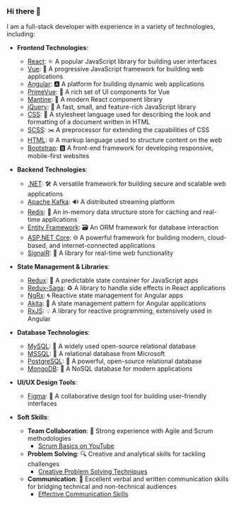 ### Hi there 👋

I am a full-stack developer with experience in a variety of technologies, including:

* **Frontend Technologies**:
  - [React](https://reactjs.org/): ⚛️ A popular JavaScript library for building user interfaces  
  - [Vue](https://vuejs.org/): 🖖 A progressive JavaScript framework for building web applications  
  - [Angular](https://angular.io/): 🅰️ A platform for building dynamic web applications  
  - [PrimeVue](https://www.primefaces.org/primevue/): 🌟 A rich set of UI components for Vue  
  - [Mantine](https://mantine.dev/): 🎨 A modern React component library  
  - [jQuery](https://jquery.com/): 💎 A fast, small, and feature-rich JavaScript library  
  - [CSS](https://developer.mozilla.org/en-US/docs/Web/CSS): 🎨 A stylesheet language used for describing the look and formatting of a document written in HTML  
  - [SCSS](https://sass-lang.com/): ✂️ A preprocessor for extending the capabilities of CSS  
  - [HTML](https://developer.mozilla.org/en-US/docs/Web/HTML): 🌐 A markup language used to structure content on the web  
  - [Bootstrap](https://getbootstrap.com/): 🅱️ A front-end framework for developing responsive, mobile-first websites  

* **Backend Technologies**:
  - [.NET](https://dotnet.microsoft.com/): 🛠️ A versatile framework for building secure and scalable web applications  
  - [Apache Kafka](https://kafka.apache.org/): 🔊 A distributed streaming platform  
  - [Redis](https://redis.io/): 🚀 An in-memory data structure store for caching and real-time applications  
  - [Entity Framework](https://learn.microsoft.com/en-us/ef/): 🗃️ An ORM framework for database interaction  
  - [ASP.NET Core](https://learn.microsoft.com/en-us/aspnet/core/): 🌐 A powerful framework for building modern, cloud-based, and internet-connected applications  
  - [SignalR](https://learn.microsoft.com/en-us/aspnet/core/signalr/): 📡 A library for real-time web functionality  

* **State Management & Libraries**:
  - [Redux](https://redux.js.org/): 🔗 A predictable state container for JavaScript apps  
  - [Redux-Saga](https://redux-saga.js.org/): ♻️ A library to handle side effects in React applications  
  - [NgRx](https://ngrx.io/): 🌀 Reactive state management for Angular apps  
  - [Akita](https://datorama.github.io/akita/): 🌟 A state management pattern for Angular applications  
  - [RxJS](https://rxjs.dev/): 💡 A library for reactive programming, extensively used in Angular  

* **Database Technologies**:
  - [MySQL](https://www.mysql.com/): 🐬 A widely used open-source relational database  
  - [MSSQL](https://www.microsoft.com/en-us/sql-server/): 💼 A relational database from Microsoft  
  - [PostgreSQL](https://www.postgresql.org/): 🐘 A powerful, open-source relational database  
  - [MongoDB](https://www.mongodb.com/): 🍃 A NoSQL database for modern applications  

* **UI/UX Design Tools**:
  - [Figma](https://www.figma.com/): 🎨 A collaborative design tool for building user-friendly interfaces  

* **Soft Skills**:
  - **Team Collaboration**: 🤝 Strong experience with Agile and Scrum methodologies  
    - [Scrum Basics on YouTube](https://www.youtube.com/watch?v=9TycLR0TqFA)  
  - **Problem Solving**: 🔍 Creative and analytical skills for tackling challenges  
    - [Creative Problem Solving Techniques](https://www.youtube.com/watch?v=NWFtFnJkTuk)  
  - **Communication**: 💬 Excellent verbal and written communication skills for bridging technical and non-technical audiences  
    - [Effective Communication Skills](https://www.youtube.com/watch?v=HAnw168huqA)  
